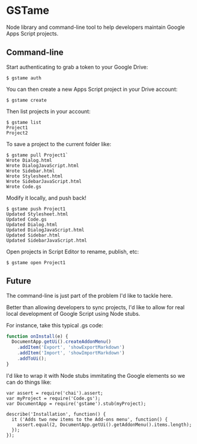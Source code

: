 # GSTame

Node library and command-line tool to help developers maintain Google Apps Script projects.

## Command-line

Start authenticating to grab a token to your Google Drive:

```
$ gstame auth
```

You can then create a new Apps Script project in your Drive account:

```
$ gstame create
```

Then list projects in your account:

```
$ gstame list
Project1
Project2
```

To save a project to the current folder like:

```
$ gstame pull Project1`
Wrote Dialog.html
Wrote DialogJavaScript.html
Wrote Sidebar.html
Wrote Stylesheet.html
Wrote SidebarJavaScript.html
Wrote Code.gs
```

Modify it locally, and push back!

```
$ gstame push Project1
Updated Stylesheet.html
Updated Code.gs
Updated Dialog.html
Updated DialogJavaScript.html
Updated Sidebar.html
Updated SidebarJavaScript.html
```

Open projects in Script Editor to rename, publish, etc:

```
$ gstame open Project1
```

## Future

The command-line is just part of the problem I'd like to tackle here.

Better than allowing developers to sync projects, I'd like to allow for real local development of Google Script using Node stubs.

For instance, take this typical .gs code:

```js
function onInstall(e) {
  DocumentApp.getUi().createAddonMenu()
    .addItem('Export', 'showExportMarkdown')
    .addItem('Import', 'showImportMarkdown')
    .addToUi();
}
```

I'd like to wrap it with Node stubs immitating the Google elements so we can do things like:

```
var assert = require('chai').assert;
var myProject = require('Code.gs');
var DocumentApp = require('gstame').stub(myProject);

describe('Installation', function() {
  it ('Adds two new items to the Add-ons menu', function() {
    assert.equal(2, DocumentApp.getUi().getAddonMenu().items.length);
  });
});
```